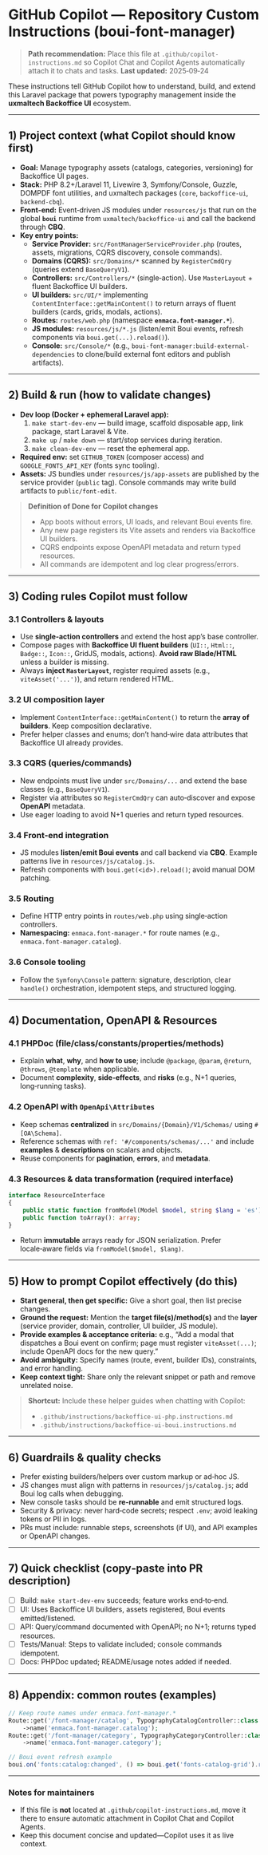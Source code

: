 # GitHub Copilot — Repository Custom Instructions (boui-font-manager)

> **Path recommendation:** Place this file at `.github/copilot-instructions.md` so Copilot Chat and Copilot Agents automatically attach it to chats and tasks.
> **Last updated:** 2025‑09‑24

These instructions tell GitHub Copilot how to understand, build, and extend this Laravel package that powers typography management inside the **uxmaltech Backoffice UI** ecosystem.

---

## 1) Project context (what Copilot should know first)

- **Goal:** Manage typography assets (catalogs, categories, versioning) for Backoffice UI pages.
- **Stack:** PHP 8.2+/Laravel 11, Livewire 3, Symfony/Console, Guzzle, DOMPDF font utilities, and uxmaltech packages (`core`, `backoffice-ui`, `backend-cbq`).
- **Front‑end:** Event‑driven JS modules under `resources/js` that run on the global **`boui`** runtime from `uxmaltech/backoffice-ui` and call the backend through **CBQ**.
- **Key entry points:**
  - **Service Provider:** `src/FontManagerServiceProvider.php` (routes, assets, migrations, CQRS discovery, console commands).
  - **Domains (CQRS):** `src/Domains/*` scanned by `RegisterCmdQry` (queries extend `BaseQueryV1`).
  - **Controllers:** `src/Controllers/*` (single‑action). Use `MasterLayout` + fluent Backoffice UI builders.
  - **UI builders:** `src/UI/*` implementing `ContentInterface::getMainContent()` to return arrays of fluent builders (cards, grids, modals, actions).
  - **Routes:** `routes/web.php` (namespace **`enmaca.font-manager.*`**).
  - **JS modules:** `resources/js/*.js` (listen/emit Boui events, refresh components via `boui.get(...).reload()`).
  - **Console:** `src/Console/*` (e.g., `boui-font-manager:build-external-dependencies` to clone/build external font editors and publish artifacts).

---

## 2) Build & run (how to validate changes)

- **Dev loop (Docker + ephemeral Laravel app):**
  1) `make start-dev-env` — build image, scaffold disposable app, link package, start Laravel & Vite.
  2) `make up` / `make down` — start/stop services during iteration.
  3) `make clean-dev-env` — reset the ephemeral app.
- **Required env:** set `GITHUB_TOKEN` (composer access) and `GOOGLE_FONTS_API_KEY` (fonts sync tooling).
- **Assets:** JS bundles under `resources/js/app-assets` are published by the service provider (`public` tag). Console commands may write build artifacts to `public/font-edit`.

> **Definition of Done for Copilot changes**
> - App boots without errors, UI loads, and relevant Boui events fire.
> - Any new page registers its Vite assets and renders via Backoffice UI builders.
> - CQRS endpoints expose OpenAPI metadata and return typed resources.
> - All commands are idempotent and log clear progress/errors.

---

## 3) Coding rules Copilot must follow

### 3.1 Controllers & layouts
- Use **single‑action controllers** and extend the host app’s base controller.
- Compose pages with **Backoffice UI fluent builders** (`UI::`, `Html::`, `Badge::`, `Icon::`, GridJS, modals, actions). **Avoid raw Blade/HTML** unless a builder is missing.
- Always **inject `MasterLayout`**, register required assets (e.g., `viteAsset('...')`), and return rendered HTML.

### 3.2 UI composition layer
- Implement `ContentInterface::getMainContent()` to return the **array of builders**. Keep composition declarative.
- Prefer helper classes and enums; don’t hand‑wire data attributes that Backoffice UI already provides.

### 3.3 CQRS (queries/commands)
- New endpoints must live under `src/Domains/...` and extend the base classes (e.g., `BaseQueryV1`).
- Register via attributes so `RegisterCmdQry` can auto‑discover and expose **OpenAPI** metadata.
- Use eager loading to avoid N+1 queries and return typed resources.

### 3.4 Front‑end integration
- JS modules **listen/emit Boui events** and call backend via **CBQ**. Example patterns live in `resources/js/catalog.js`.
- Refresh components with `boui.get(<id>).reload()`; avoid manual DOM patching.

### 3.5 Routing
- Define HTTP entry points in `routes/web.php` using single‑action controllers.
- **Namespacing:** `enmaca.font-manager.*` for route names (e.g., `enmaca.font-manager.catalog`).

### 3.6 Console tooling
- Follow the `Symfony\Console` pattern: signature, description, clear `handle()` orchestration, idempotent steps, and structured logging.

---

## 4) Documentation, OpenAPI & Resources

### 4.1 PHPDoc (file/class/constants/properties/methods)
- Explain **what**, **why**, and **how to use**; include `@package`, `@param`, `@return`, `@throws`, `@template` when applicable.
- Document **complexity**, **side‑effects**, and **risks** (e.g., N+1 queries, long‑running tasks).

### 4.2 OpenAPI with `OpenApi\Attributes`
- Keep schemas **centralized** in `src/Domains/{Domain}/V1/Schemas/` using `#[OA\Schema]`.
- Reference schemas with `ref: '#/components/schemas/...'` and include **examples** & **descriptions** on scalars and objects.
- Reuse components for **pagination**, **errors**, and **metadata**.

### 4.3 Resources & data transformation (required interface)
```php
interface ResourceInterface
{
    public static function fromModel(Model $model, string $lang = 'es'): static;
    public function toArray(): array;
}
```
- Return **immutable** arrays ready for JSON serialization. Prefer locale‑aware fields via `fromModel($model, $lang)`.

---

## 5) How to prompt Copilot effectively (do this)

- **Start general, then get specific:** Give a short goal, then list precise changes.
- **Ground the request:** Mention the **target file(s)/method(s)** and the **layer** (service provider, domain, controller, UI builder, JS module).
- **Provide examples & acceptance criteria:** e.g., “Add a modal that dispatches a Boui event on confirm; page must register `viteAsset(...)`; include OpenAPI docs for the new query.”
- **Avoid ambiguity:** Specify names (route, event, builder IDs), constraints, and error handling.
- **Keep context tight:** Share only the relevant snippet or path and remove unrelated noise.

> **Shortcut:** Include these helper guides when chatting with Copilot:
> - `.github/instructions/backoffice-ui-php.instructions.md`
> - `.github/instructions/backoffice-ui-boui.instructions.md`

---

## 6) Guardrails & quality checks

- Prefer existing builders/helpers over custom markup or ad‑hoc JS.
- JS changes must align with patterns in `resources/js/catalog.js`; add Boui log calls when debugging.
- New console tasks should be **re‑runnable** and emit structured logs.
- Security & privacy: never hard‑code secrets; respect `.env`; avoid leaking tokens or PII in logs.
- PRs must include: runnable steps, screenshots (if UI), and API examples or OpenAPI changes.

---

## 7) Quick checklist (copy‑paste into PR description)

- [ ] Build: `make start-dev-env` succeeds; feature works end‑to‑end.
- [ ] UI: Uses Backoffice UI builders, assets registered, Boui events emitted/listened.
- [ ] API: Query/command documented with OpenAPI; no N+1; returns typed resources.
- [ ] Tests/Manual: Steps to validate included; console commands idempotent.
- [ ] Docs: PHPDoc updated; README/usage notes added if needed.

---

## 8) Appendix: common routes (examples)

```php
// Keep route names under enmaca.font-manager.*
Route::get('/font-manager/catalog', TypographyCatalogController::class.'@index')
    ->name('enmaca.font-manager.catalog');
Route::get('/font-manager/category', TypographyCategoryController::class.'@index')
    ->name('enmaca.font-manager.category');
```

```js
// Boui event refresh example
boui.on('fonts:catalog:changed', () => boui.get('fonts-catalog-grid').reload());
```

---

### Notes for maintainers
- If this file is **not** located at `.github/copilot-instructions.md`, move it there to ensure automatic attachment in Copilot Chat and Copilot Agents.
- Keep this document concise and updated—Copilot uses it as live context.

